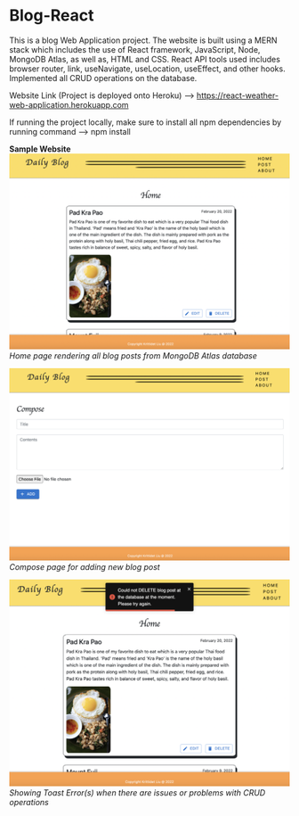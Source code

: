 # Blog-React

This is a blog Web Application project. The website is built using a MERN stack which includes the use of React framework, JavaScript, Node, MongoDB Atlas, as well as, HTML and CSS. React API tools used includes browser router, link, useNavigate, useLocation, useEffect, and other hooks. Implemented all CRUD operations on the database. 

Website Link (Project is deployed onto Heroku) --> https://react-weather-web-application.herokuapp.com

If running the project locally, make sure to install all npm dependencies by running command --> npm install 

**Sample Website**
![Home](ReadMeImages/Home.png)
*Home page rendering all blog posts from MongoDB Atlas database*

![Compose](ReadMeImages/Compose.png)
*Compose page for adding new blog post*

![Error](ReadMeImages/Error.png)
*Showing Toast Error(s) when there are issues or problems with CRUD operations*